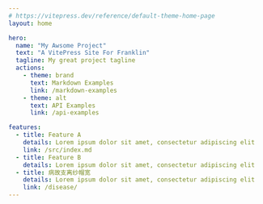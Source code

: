 ```yaml
---
# https://vitepress.dev/reference/default-theme-home-page
layout: home

hero:
  name: "My Awsome Project"
  text: "A VitePress Site For Franklin"
  tagline: My great project tagline
  actions:
    - theme: brand
      text: Markdown Examples
      link: /markdown-examples
    - theme: alt
      text: API Examples
      link: /api-examples

features:
  - title: Feature A
    details: Lorem ipsum dolor sit amet, consectetur adipiscing elit
    link: /src/index.md
  - title: Feature B
    details: Lorem ipsum dolor sit amet, consectetur adipiscing elit
  - title: 病故支离纱帽宽
    details: Lorem ipsum dolor sit amet, consectetur adipiscing elit
    link: /disease/
---
```


